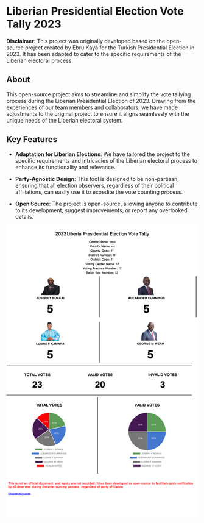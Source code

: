 # Liberian Presidential Election Vote Tally 2023

**Disclaimer**: This project was originally developed based on the open-source project created by Ebru Kaya for the Turkish Presidential Election in 2023. It has been adapted to cater to the specific requirements of the Liberian electoral process.

## About

This open-source project aims to streamline and simplify the vote tallying process during the Liberian Presidential Election of 2023. Drawing from the experiences of our team members and collaborators, we have made adjustments to the original project to ensure it aligns seamlessly with the unique needs of the Liberian electoral system.

## Key Features

- **Adaptation for Liberian Elections**: We have tailored the project to the specific requirements and intricacies of the Liberian electoral process to enhance its functionality and relevance.

- **Party-Agnostic Design**: This tool is designed to be non-partisan, ensuring that all election observers, regardless of their political affiliations, can easily use it to expedite the vote counting process.

- **Open Source**: The project is open-source, allowing anyone to contribute to its development, suggest improvements, or report any overlooked details.

![Scheme](public/Demo.png)
